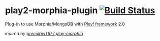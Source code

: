 # play2-morphia-plugin [![Build Status](https://secure.travis-ci.org/leodagdag/play2-morphia-plugin.png)](http://travis-ci.org/leodagdag/play2-morphia-plugin)
Plug-in to use Morphia/MongoDB with [Play! framework](http://www.playframework.org/2.0) 2.0

_inpired by [greenlaw110 / play-morphia](https://github.com/greenlaw110/play-morphia)_
